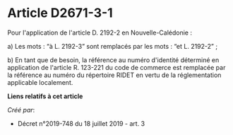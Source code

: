 # Article D2671-3-1

Pour l'application de l'article D. 2192-2 en Nouvelle-Calédonie :

a) Les mots : “à L. 2192-3” sont remplacés par les mots : “et L. 2192-2” ;

b) En tant que de besoin, la référence au numéro d'identité déterminé en application de l'article R. 123-221 du code de
commerce est remplacée par la référence au numéro du répertoire RIDET en vertu de la réglementation applicable localement.

**Liens relatifs à cet article**

_Créé par_:

  - Décret n°2019-748 du 18 juillet 2019 - art. 3
